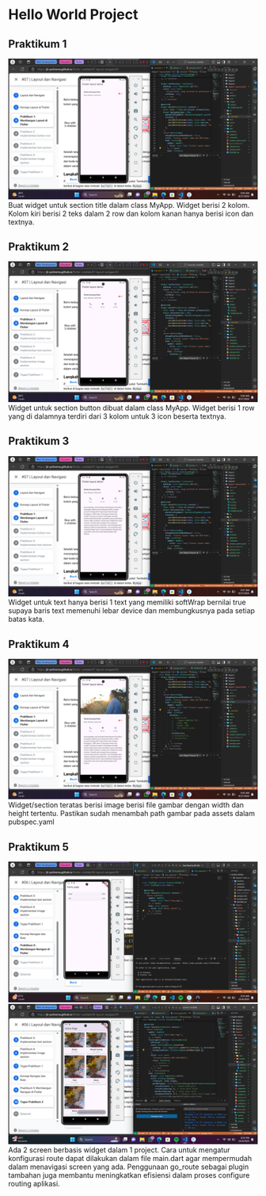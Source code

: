 # Hello World Project

## Praktikum 1
![Praktikum 1](screenshot/p1.png)
Buat widget untuk section title dalam class MyApp. Widget berisi 2 kolom. Kolom kiri berisi 2 teks dalam 2 row dan kolom kanan hanya berisi icon dan textnya.

## Praktikum 2
![Praktikum 2](screenshot/p2.png)
Widget untuk section button dibuat dalam class MyApp. Widget berisi 1 row yang di dalamnya terdiri dari 3 kolom untuk 3 icon beserta textnya.

## Praktikum 3
![Praktikum 3](screenshot/p3.png)
Widget untuk text hanya berisi 1 text yang memiliki softWrap bernilai true supaya baris text memenuhi lebar device dan membungkusnya pada setiap batas kata.

## Praktikum 4
![Praktikum 4](screenshot/p4.png)
Widget/section teratas berisi image berisi file gambar dengan width dan height tertentu. Pastikan sudah menambah path gambar pada assets dalam pubspec.yaml

## Praktikum 5
![Praktikum 5](screenshot/p5.png)
![Praktikum 5](screenshot/p5new.png)
Ada 2 screen berbasis widget dalam 1 project. Cara untuk mengatur konfigurasi route dapat dilakukan dalam file main.dart agar mempermudah dalam menavigasi screen yang ada. Penggunaan go_route sebagai plugin tambahan juga membantu meningkatkan efisiensi dalam proses configure routing aplikasi.